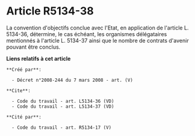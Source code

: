 # Article R5134-38

La convention d'objectifs conclue avec l'Etat, en application de l'article L. 5134-36, détermine, le cas échéant, les
organismes délégataires mentionnés à l'article L. 5134-37 ainsi que le nombre de contrats d'avenir pouvant être conclus.

**Liens relatifs à cet article**

	**Créé par**:

	  - Décret n°2008-244 du 7 mars 2008 - art. (V)

	**Cite**:

	  - Code du travail - art. L5134-36 (VD)
	  - Code du travail - art. L5134-37 (VD)

	**Cité par**:

	  - Code du travail - art. R5134-17 (V)
